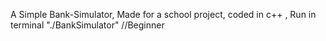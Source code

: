 A Simple Bank-Simulator, Made for a school project, coded in c++ , Run in terminal "./BankSimulator" //Beginner
